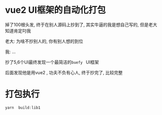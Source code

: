 # vue2 UI框架的自动化打包

掉了100根头发, 终于在别人源码上抄到了, 其实牛逼的我是想自己写的, 但是老大知道肯定叼我

老大: 为啥不抄别人的, 你有别人想的到位

我: ...

抄了5,6个UI最终发现一个最简洁的`buefy ` UI框架

后面发现他是用vue2 , 功夫不负有心人, 终于抄完了, 比较完整

# 打包执行

```js
yarn  build:lib1
```

